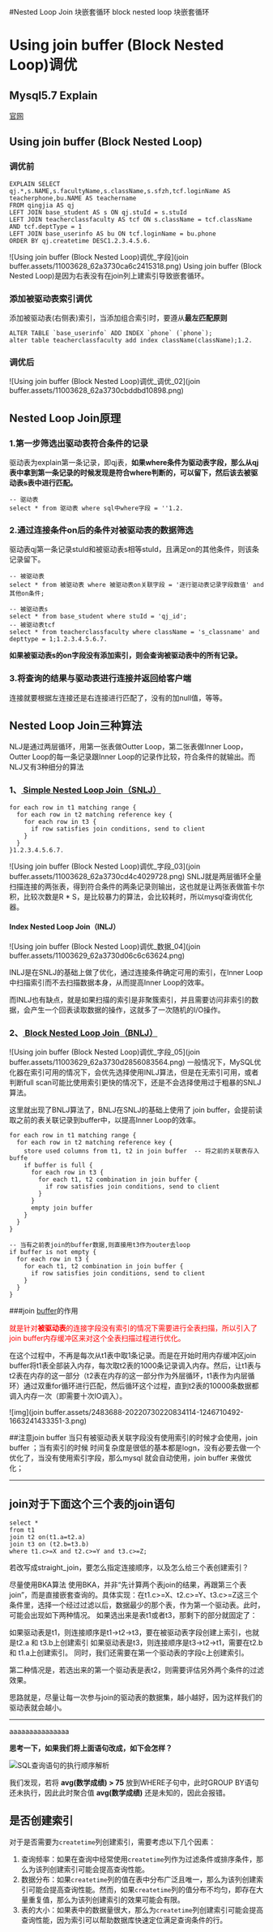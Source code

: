 #Nested Loop Join    块嵌套循环  block nested loop  块嵌套循环



# Using join buffer (Block Nested Loop)调优



## Mysql5.7 Explain

[ 官网](https://dev.mysql.com/doc/refman/5.7/en/explain-output.html)

## Using join buffer (Block Nested Loop)

### 调优前

```
EXPLAIN SELECT qj.*,s.NAME,s.facultyName,s.className,s.sfzh,tcf.loginName AS teacherphone,bu.NAME AS teachername
FROM qingjia AS qj
LEFT JOIN base_student AS s ON qj.stuId = s.stuId
LEFT JOIN teacherclassfaculty AS tcf ON s.className = tcf.className AND tcf.deptType = 1
LEFT JOIN base_userinfo AS bu ON tcf.loginName = bu.phone 
ORDER BY qj.createtime DESC1.2.3.4.5.6.
```

![Using join buffer (Block Nested Loop)调优_字段](join buffer.assets/11003628_62a3730ca6c2415318.png)
Using join buffer (Block Nested Loop)是因为右表没有在join列上建索引导致嵌套循环。

### 添加被驱动表索引调优

添加被驱动表(右侧表)索引，当添加组合索引时，要遵从**最左匹配原则**

```
ALTER TABLE `base_userinfo` ADD INDEX `phone` (`phone`);
alter table teacherclassfaculty add index className(className);1.2.
```

### 调优后

![Using join buffer (Block Nested Loop)调优_调优_02](join buffer.assets/11003628_62a3730cbddbd10898.png)

## Nested Loop Join原理

### 1.第一步筛选出驱动表符合条件的记录

驱动表为explain第一条记录，即qj表，**如果where条件为驱动表字段，那么从qj表中拿到第一条记录的时候发现是符合where判断的，可以留下，然后该去被驱动表s表中进行匹配。**

```
-- 驱动表
select * from 驱动表 where sql中where字段 = ''1.2.
```

### 2.通过连接条件on后的条件对被驱动表的数据筛选

驱动表qj第一条记录stuId和被驱动表s相等stuId，且满足on的其他条件，则该条记录留下。

```
-- 被驱动表
select * from 被驱动表 where 被驱动表on关联字段 = '逐行驱动表记录字段数值' and 其他on条件;

-- 被驱动表s
select * from base_student where stuId = 'qj_id';
-- 被驱动表tcf
select * from teacherclassfaculty where className = 's_classname' and depttype = 1;1.2.3.4.5.6.7.
```

**如果被驱动表s的on字段没有添加索引，则会查询被驱动表中的所有记录。**

### 3.将查询的结果与驱动表进行连接并返回给客户端

连接就要根据左连接还是右连接进行匹配了，没有的加null值，等等。



## Nested Loop Join三种算法

NLJ是通过两层循环，用第一张表做Outter Loop，第二张表做Inner Loop，Outter Loop的每一条记录跟Inner Loop的记录作比较，符合条件的就输出。而NLJ又有3种细分的算法



### 1、[ Simple Nested Loop Join（SNLJ）](https://dev.mysql.com/doc/refman/5.7/en/nested-loop-joins.html#nested-loop-join-algorithm)

```mysql
for each row in t1 matching range {
  for each row in t2 matching reference key {
    for each row in t3 {
      if row satisfies join conditions, send to client
    }
  }
}1.2.3.4.5.6.7.
```

![Using join buffer (Block Nested Loop)调优_字段_03](join buffer.assets/11003628_62a3730cd4c4029728.png)
SNLJ就是两层循环全量扫描连接的两张表，得到符合条件的两条记录则输出，这也就是让两张表做笛卡尔积，比较次数是R * S，是比较暴力的算法，会比较耗时，所以mysql查询优化器。



#### Index Nested Loop Join（INLJ）

![Using join buffer (Block Nested Loop)调优_数据_04](join buffer.assets/11003629_62a3730d06c6c63624.png)



INLJ是在SNLJ的基础上做了优化，通过连接条件确定可用的索引，在Inner Loop中扫描索引而不去扫描数据本身，从而提高Inner Loop的效率。

而INLJ也有缺点，就是如果扫描的索引是非聚簇索引，并且需要访问非索引的数据，会产生一个回表读取数据的操作，这就多了一次随机的I/O操作。



### 2、[ Block Nested Loop Join（BNLJ）](https://dev.mysql.com/doc/refman/5.7/en/nested-loop-joins.html#block-nested-loop-join-algorithm)



![Using join buffer (Block Nested Loop)调优_字段_05](join buffer.assets/11003629_62a3730d2856083564.png)
一般情况下，MySQL优化器在索引可用的情况下，会优先选择使用INLJ算法，但是在无索引可用，或者判断full scan可能比使用索引更快的情况下，还是不会选择使用过于粗暴的SNLJ算法。

这里就出现了BNLJ算法了，BNLJ在SNLJ的基础上使用了  join buffer，会提前读取之前的表关联记录到buffer中，以提高Inner Loop的效率。

```mysql
for each row in t1 matching range {
  for each row in t2 matching reference key {
    store used columns from t1, t2 in join buffer  -- 将之前的关联表存入buffe
    if buffer is full {
      for each row in t3 {
        for each t1, t2 combination in join buffer {
          if row satisfies join conditions, send to client
        }
      }
      empty join buffer
    }
  }
}

-- 当有之前表join的buffer数据,则直接用t3作为outer去loop
if buffer is not empty {
  for each row in t3 {
    for each t1, t2 combination in join buffer {
      if row satisfies join conditions, send to client
    }
  }
}
```

###join [buffer](https://so.csdn.net/so/search?q=buffer&spm=1001.2101.3001.7020)的作用



<font color=red>就是针对**被驱动表**的连接字段没有索引的情况下需要进行全表扫描，所以引入了join buffer内存缓冲区来对这个全表扫描过程进行优化。</font>

在这个过程中，不再是每次从t1表中取1条记录。而是在开始时用内存缓冲区join buffer将t1表全部装入内存，每次取t2表的1000条记录调入内存。然后，让t1表与t2表在内存的这一部分（t2表在内存的这一部分作为外层循环，t1表作为内层循环）通过双重for循环进行匹配，然后循环这个过程，直到t2表的10000条数据都调入内存一次（即需要十次IO调入）。

![img](join buffer.assets/2483688-20220730220834114-1246710492-1663241433351-3.png)



##注意join buffer  当只有被驱动表关联字段没有使用索引的时候才会使用，join buffer ；当有索引的时候 时间复杂度是很低的基本都是logn，没有必要去做一个优化了，当没有使用索引字段，那么mysql 就会自动使用，join buffer 来做优化；



---



## join对于下面这个三个表的join语句

````mysql
select * 
from t1 
join t2 on(t1.a=t2.a) 
join t3 on (t2.b=t3.b) 
where t1.c>=X and t2.c>=Y and t3.c>=Z;
````




若改写成straight_join，要怎么指定连接顺序，以及怎么给三个表创建索引？

尽量使用BKA算法
使用BKA，并非“先计算两个表join的结果，再跟第三个表join”，而是直接嵌套查询的。具体实现：在t1.c>=X、t2.c>=Y、t3.c>=Z这三个条件里，选择一个经过过滤以后，数据最少的那个表，作为第一个驱动表。此时，可能会出现如下两种情况。
如果选出来是表t1或者t3，那剩下的部分就固定了：

如果驱动表是t1，则连接顺序是t1->t2->t3，要在被驱动表字段创建上索引，也就是t2.a 和 t3.b上创建索引
如果驱动表是t3，则连接顺序是t3->t2->t1，需要在t2.b 和 t1.a上创建索引。
同时，我们还需要在第一个驱动表的字段c上创建索引。

第二种情况是，若选出来的第一个驱动表是表t2，则需要评估另外两个条件的过滤效果。

思路就是，尽量让每一次参与join的驱动表的数据集，越小越好，因为这样我们的驱动表就会越小。





----

aaaaaaaaaaaaaaa 

**思考一下，如果我们将上面语句改成，如下会怎样？**

![SQL查询语句的执行顺序解析](https://imgconvert.csdnimg.cn/aHR0cDovL3AxLnBzdGF0cC5jb20vbGFyZ2UvcGdjLWltYWdlL2VlOGY1ZTU5NTcyZTQ4Mjg4ZWYzMmQwOTc5NDI4OTli?x-oss-process=image/format,png)

 



我们发现，若将 **avg(数学成绩) > 75** 放到WHERE子句中，此时GROUP BY语句还未执行，因此此时聚合值 **avg(数学成绩)** 还是未知的，因此会报错。



## 是否创建索引

对于是否需要为`createtime`列创建索引，需要考虑以下几个因素：

1. 查询频率：如果在查询中经常使用`createtime`列作为过滤条件或排序条件，那么为该列创建索引可能会提高查询性能。
2. 数据分布：如果`createtime`列的值在表中分布广泛且唯一，那么为该列创建索引可能会提高查询性能。然而，如果`createtime`列的值分布不均匀，即存在大量重复值，那么为该列创建索引的效果可能会有限。
3. 表的大小：如果表中的数据量很大，那么为`createtime`列创建索引可能会提高查询性能，因为索引可以帮助数据库快速定位满足查询条件的行。

